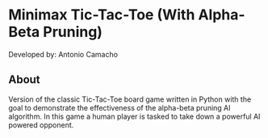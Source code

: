 # Minimax Tic-Tac-Toe (With Alpha-Beta Pruning)
Developed by: Antonio Camacho

## About
Version of the classic Tic-Tac-Toe board game written in Python with the goal to demonstrate the effectiveness of the alpha-beta pruning AI algorithm.
In this game a human player is tasked to take down a powerful AI powered opponent.

